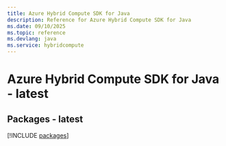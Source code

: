 ```yaml
---
title: Azure Hybrid Compute SDK for Java
description: Reference for Azure Hybrid Compute SDK for Java
ms.date: 09/10/2025
ms.topic: reference
ms.devlang: java
ms.service: hybridcompute
---
```

# Azure Hybrid Compute SDK for Java - latest
## Packages - latest
[!INCLUDE [packages](hybrid-compute-index.md)]